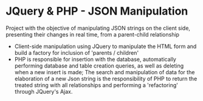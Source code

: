 # JQuery & PHP - JSON Manipulation
 
Project with the objective of manipulating JSON strings on the client side, presenting their changes in real time, from a parent-child relationship

- Client-side manipulation using JQuery to manipulate the HTML form and build a factory for inclusion of 'parents / children'
- PHP is responsible for insertion with the database, automatically performing database and table creation queries, as well as deleting when a new insert is made; The search and manipulation of data for the elaboration of a new Json string is the responsibility of PHP to return the treated string with all relationships and performing a 'refactoring' through JQuery's Ajax.
